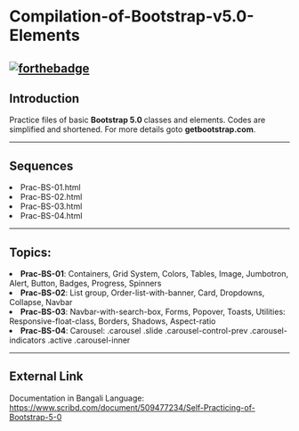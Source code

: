 # Compilation-of-Bootstrap-v5.0-Elements
[![forthebadge](https://forthebadge.com/images/badges/uses-badges.svg)](https://forthebadge.com)
---
Introduction
---

Practice files of basic <b>Bootstrap 5.0 </b> classes and elements. Codes are simplified and shortened. For more details goto <b>getbootstrap.com</b>.


---
Sequences
---

<li>Prac-BS-01.html</li>
<li>Prac-BS-02.html</li>
<li>Prac-BS-03.html</li>
<li>Prac-BS-04.html</li>

---
Topics:
---
<li><b>Prac-BS-01</b>: Containers, Grid System, Colors, Tables, Image, Jumbotron, Alert, Button, Badges, Progress, Spinners  </li>
<li><b>Prac-BS-02</b>:  List group, Order-list-with-banner, Card, Dropdowns, Collapse, Navbar </li>
<li><b>Prac-BS-03</b>:  Navbar-with-search-box, Forms, Popover, Toasts, Utilities: Responsive-float-class, Borders, Shadows, Aspect-ratio </li>
<li><b>Prac-BS-04</b>:  Carousel: .carousel .slide .carousel-control-prev .carousel-indicators .active .carousel-inner </li>


---
External Link
--- 
Documentation in Bangali Language: https://www.scribd.com/document/509477234/Self-Practicing-of-Bootstrap-5-0
